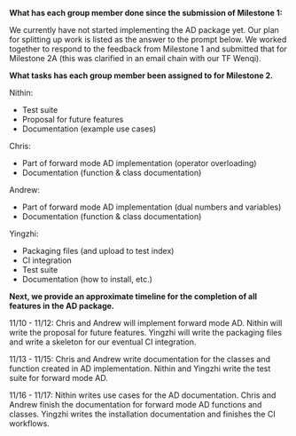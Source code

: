 **What has each group member done since the submission of Milestone 1:**

We currently have not started implementing the AD package yet. Our plan for splitting up work is listed as the answer to the prompt below. We worked together to respond to the feedback from Milestone 1 and submitted that for Milestone 2A (this was clarified in an email chain with our TF Wenqi).

**What tasks has each group member been assigned to for Milestone 2.**

Nithin: 

- Test suite
- Proposal for future features
- Documentation (example use cases)

Chris:

- Part of forward mode AD implementation (operator overloading)
- Documentation (function & class documentation)

Andrew: 

- Part of forward mode AD implementation (dual numbers and variables)
- Documentation (function & class documentation)

Yingzhi: 

- Packaging files (and upload to test index)
- CI integration
- Test suite
- Documentation (how to install, etc.)


**Next, we provide an approximate timeline for the completion of all features in the AD package.**

11/10 - 11/12: Chris and Andrew will implement forward mode AD. Nithin will write the proposal for future features. Yingzhi will write the packaging files and write a skeleton for our eventual CI integration.

11/13 - 11/15: Chris and Andrew write documentation for the classes and function created in AD implementation. Nithin and Yingzhi write the test suite for forward mode AD.

11/16 - 11/17: Nithin writes use cases for the AD documentation. Chris and Andrew finish the documentation for forward mode AD functions and classes. Yingzhi writes the installation documentation and finishes the CI workflows.

